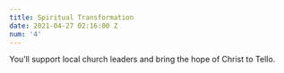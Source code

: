 ```yaml
---
title: Spiritual Transformation
date: 2021-04-27 02:16:00 Z
num: '4'
---
```


You’ll support local church leaders and bring the hope of Christ to Tello.
